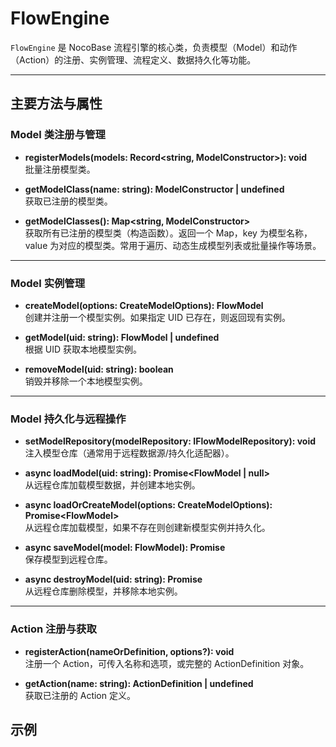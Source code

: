 # FlowEngine

`FlowEngine` 是 NocoBase 流程引擎的核心类，负责模型（Model）和动作（Action）的注册、实例管理、流程定义、数据持久化等功能。

---

## 主要方法与属性

### Model 类注册与管理

- **registerModels(models: Record<string, ModelConstructor>): void**  
  批量注册模型类。

- **getModelClass(name: string): ModelConstructor | undefined**  
  获取已注册的模型类。

- **getModelClasses(): Map<string, ModelConstructor>**  
  获取所有已注册的模型类（构造函数）。返回一个 Map，key 为模型名称，value 为对应的模型类。常用于遍历、动态生成模型列表或批量操作等场景。
---

### Model 实例管理

- **createModel(options: CreateModelOptions): FlowModel**  
  创建并注册一个模型实例。如果指定 UID 已存在，则返回现有实例。

- **getModel(uid: string): FlowModel | undefined**  
  根据 UID 获取本地模型实例。

- **removeModel(uid: string): boolean**  
  销毁并移除一个本地模型实例。

---

### Model 持久化与远程操作

- **setModelRepository(modelRepository: IFlowModelRepository): void**  
  注入模型仓库（通常用于远程数据源/持久化适配器）。

- **async loadModel(uid: string): Promise<FlowModel \| null>**  
  从远程仓库加载模型数据，并创建本地实例。

- **async loadOrCreateModel(options: CreateModelOptions): Promise\<FlowModel\>**  
  从远程仓库加载模型，如果不存在则创建新模型实例并持久化。

- **async saveModel(model: FlowModel): Promise<any>**  
  保存模型到远程仓库。

- **async destroyModel(uid: string): Promise<boolean>**  
  从远程仓库删除模型，并移除本地实例。

---

### Action 注册与获取

- **registerAction(nameOrDefinition, options?): void**  
  注册一个 Action，可传入名称和选项，或完整的 ActionDefinition 对象。

- **getAction(name: string): ActionDefinition \| undefined**  
  获取已注册的 Action 定义。

## 示例

<code src="./demos/quickstart.tsx"></code>
